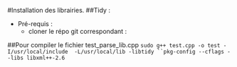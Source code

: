 #Installation des librairies.
##Tidy :

- Pré-requis :
  - cloner le répo git correspondant : 


##Pour compiler le fichier test_parse_lib.cpp
`sudo g++ test.cpp -o test -I/usr/local/include  -L/usr/local/lib -libtidy ``pkg-config --cflags --libs libxml++-2.6`
